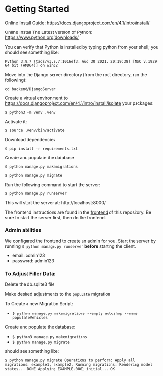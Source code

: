 # Getting Started
Online Install Guide: https://docs.djangoproject.com/en/4.1/intro/install/

Online Install The Latest Version of Python: https://www.python.org/downloads/

You can verify that Python is installed by typing python from your shell; you should see something like:

`Python 3.9.7 (tags/v3.9.7:1016ef3, Aug 30 2021, 20:19:38) [MSC v.1929 64 bit (AMD64)] on win32
`


Move into the Django server directory (from the root directory, run the following):

`cd backend/DjangoServer`

Create a virtual environment to https://docs.djangoproject.com/en/4.1/intro/install/isolate your packages:

`$ python3 -m venv .venv`

Activate it:

`$ source .venv/bin/activate`


Download dependencies

`$ pip install -r requirements.txt`

Create and populate the database

`$ python manage.py makemigrations`

`$ python manage.py migrate`

Run the following command to start the server:

`$ python manage.py runserver`

This will start the server at: http://localhost:8000/

The frontend instructions are found in the [frontend](../../frontend/README.md) of this repository. Be sure to start the server first, then do the frontend.

### Admin abilities

We configured the frontend to create an admin for you. Start the server by running `$ python manage.py runserver`  <Strong>before </Strong>starting the client.

- email: admin123
- password: admin123

### To Adjust Filler Data:

Delete the db.sqlite3 file

Make desired adjustments to the `populate` migration

To Create a new Migration Script:

- `$ python manage.py makemigrations --empty autoshop --name populateVehicles`

Create and populate the database:

- `$ python3 manage.py makemigrations `
- `$ python manage.py migrate`

should see something like: 

`$ python manage.py migrate
Operations to perform:
  Apply all migrations: example1, example2, Running migrations:
  Rendering model states... DONE
  Applying EXAMPLE.0001_initial... OK`
